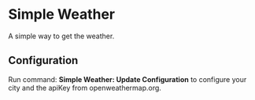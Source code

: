 # Simple Weather

A simple way to get the weather.

## Configuration

Run command: <strong>Simple Weather: Update Configuration</strong> to configure your city and the apiKey from openweathermap.org.